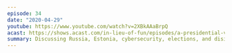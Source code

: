 ```yaml
---
episode: 34
date: "2020-04-29"
youtube: https://www.youtube.com/watch?v=2XBkAAaBrpQ
acast: https://shows.acast.com/in-lieu-of-fun/episodes/a-presidential-visit-april-29-2020
summary: Discussing Russia, Estonia, cybersecurity, elections, and disinformation
---
```


